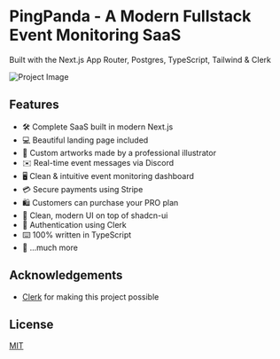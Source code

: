 # PingPanda - A Modern Fullstack Event Monitoring SaaS

Built with the Next.js App Router, Postgres, TypeScript, Tailwind & Clerk

![Project Image](https://https://github.com/parth3083/Ping-Panda-/blob/main/public/brand-asset-wave.png)

## Features

- 🛠️ Complete SaaS built in modern Next.js
- 💻 Beautiful landing page included
- 🎨 Custom artworks made by a professional illustrator
- ✉️ Real-time event messages via Discord
- 🖥️ Clean & intuitive event monitoring dashboard
- 💳 Secure payments using Stripe
- 🛍️ Customers can purchase your PRO plan
- 🌟 Clean, modern UI on top of shadcn-ui
- 🔑 Authentication using Clerk
- ⌨️ 100% written in TypeScript
- 🎁 ...much more




## Acknowledgements

- [Clerk](https://link.joshtriedcoding.com/clerk) for making this project possible

## License

[MIT](https://choosealicense.com/licenses/mit/)